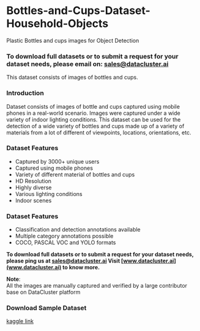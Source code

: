 # Bottles-and-Cups-Dataset-Household-Objects
Plastic Bottles and cups images for Object Detection


### To download full datasets or to submit a request for your dataset needs, please email on: sales@datacluster.ai

This dataset consists of images of bottles and cups.

### **Introduction**
Dataset consists of images of bottle and cups captured using mobile phones in a real-world scenario. Images were captured under a wide variety of indoor lighting conditions. This dataset can be used for the detection of a wide variety of bottles and cups made up of a variety of materials from a lot of different of viewpoints, locations, orientations, etc.

### **Dataset Features**
- Captured by 3000+ unique users
- Captured using mobile phones
- Variety of different material of bottles and cups
- HD Resolution
- Highly diverse
- Various lighting conditions
- Indoor scenes

### **Dataset Features**
- Classification and detection annotations available
- Multiple category annotations possible
- COCO, PASCAL VOC and YOLO formats

**To download full datasets or to submit a request for your dataset needs, please ping us at [sales@datacluster.ai](sales@datacluster.ai) Visit [www.datacluster.ai](www.datacluster.ai) to know more.**  

**Note**:  
All the images are manually captured and verified by a large contributor base on DataCluster platform

### **Download Sample Dataset**  
[kaggle link](https://www.kaggle.com/datasets/dataclusterlabs/bottles-and-cups-dataset)
